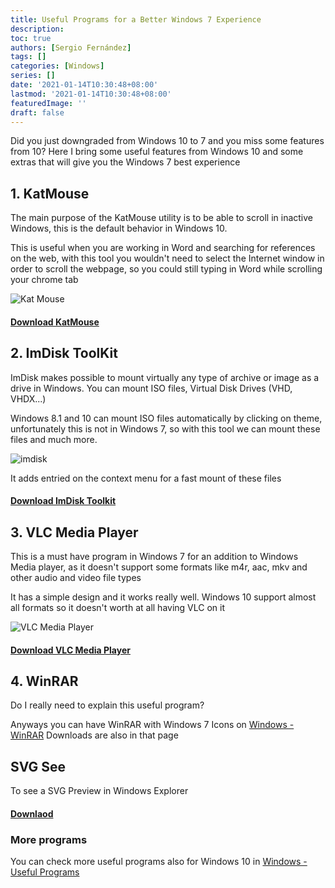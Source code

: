 ```yaml
---
title: Useful Programs for a Better Windows 7 Experience
description:
toc: true
authors: [Sergio Fernández]
tags: []
categories: [Windows]
series: []
date: '2021-01-14T10:30:48+08:00'
lastmod: '2021-01-14T10:30:48+08:00'
featuredImage: ''
draft: false
---
```

Did you just downgraded from Windows 10 to 7 and you miss some features from 10? Here I bring some useful features from Windows 10 and some extras that will give you the Windows 7 best experience

## 1. KatMouse
The main purpose of the KatMouse utility is to be able to scroll in inactive Windows, this is the default behavior in Windows 10.

This is useful when you are working in Word and searching for references on the web, with this tool you wouldn't need to select the Internet window in order to scroll the webpage, so you could still typing in Word while scrolling your chrome tab

<img src="/posts/images/kmouse.png" alt="Kat Mouse" >

#### [Download KatMouse](https://ehiti.de/katmouse/)

## 2. ImDisk ToolKit
ImDisk makes possible to mount virtually any type of archive or image as a drive in Windows. You can mount ISO files, Virtual Disk Drives (VHD, VHDX...)

Windows 8.1 and 10 can mount ISO files automatically by clicking on theme, unfortunately this is not in Windows 7, so with this tool we can mount these files and much more.

<img src="/posts/images/imdisk.png" alt="imdisk" >

It adds entried on the context menu for a fast mount of these files

#### [Download ImDisk Toolkit](https://sourceforge.net/projects/imdisk-toolkit/)

## 3. VLC Media Player

This is a must have program in Windows 7 for an addition to Windows Media player, as it doesn't support some formats like m4r, aac, mkv and other audio and video file types

It has a simple design and it works really well. Windows 10 support almost all formats so it doesn't worth at all having VLC on it

<img src="/posts/images/vlc.png" alt="VLC Media Player" >

#### [Download VLC Media Player](https://www.videolan.org/vlc/)

## 4. WinRAR

Do I really need to explain this useful program?

Anyways you can have WinRAR with Windows 7 Icons on [Windows - WinRAR](/more/windows?id=winrar)
Downloads are also in that page

## SVG See

To see a SVG Preview in Windows Explorer

#### [Downlaod](https://github.com/tibold/svg-explorer-extension/releases)

### More programs

You can check more useful programs also for Windows 10 in [Windows - Useful Programs](http://localhost:8080/ElementOS/wiki/#/more/windows?id=more-useful-programs)
